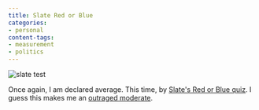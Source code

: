 ```yaml
---
title: Slate Red or Blue
categories:
- personal
content-tags:
- measurement
- politics
---
```


![slate test](/media/2004-07-16-slate-red-or-blue/slate_redblue.jpg)

Once again, I am declared average.  This time, by [Slate's Red or Blue quiz][2].  I guess this makes me an [outraged moderate][3].

   [2]: http://slate.msn.com/Features/040712_RedBlueQuiz/quiz.html
   [3]: http://www.outragedmoderates.org/

